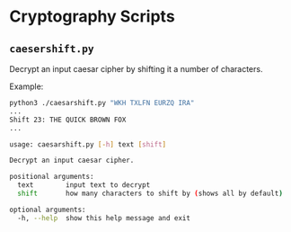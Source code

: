 Cryptography Scripts
====================

`caesershift.py`
------------------------------------------------

Decrypt an input caesar cipher by shifting it a number of characters.

Example:
```bash
python3 ./caesarshift.py "WKH TXLFN EURZQ IRA"
...
Shift 23: THE QUICK BROWN FOX
...
```

```bash
usage: caesarshift.py [-h] text [shift]

Decrypt an input caesar cipher.

positional arguments:
  text        input text to decrypt
  shift       how many characters to shift by (shows all by default)

optional arguments:
  -h, --help  show this help message and exit
```
